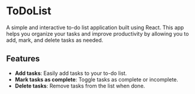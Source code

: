 # ToDoList

A simple and interactive to-do list application built using React. This app helps you organize your tasks and improve productivity by allowing you to add, mark, and delete tasks as needed.

## Features

- **Add tasks**: Easily add tasks to your to-do list.
- **Mark tasks as complete**: Toggle tasks as complete or incomplete.
- **Delete tasks**: Remove tasks from the list when done.

